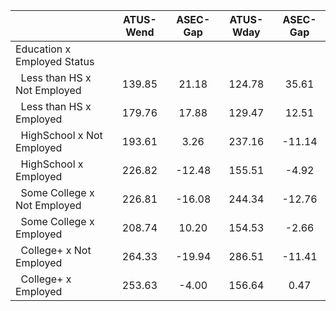 
|                      |    ATUS-Wend |     ASEC-Gap |    ATUS-Wday |     ASEC-Gap |
| -------------------- | :----------: | :----------: | :----------: | :----------: |
| Education x Employed Status |              |              |              |              |
| &nbsp;&nbsp;Less than HS x Not Employed |       139.85 |        21.18 |       124.78 |        35.61 |
| &nbsp;&nbsp;Less than HS x Employed |       179.76 |        17.88 |       129.47 |        12.51 |
| &nbsp;&nbsp;HighSchool x Not Employed |       193.61 |         3.26 |       237.16 |       -11.14 |
| &nbsp;&nbsp;HighSchool x Employed |       226.82 |       -12.48 |       155.51 |        -4.92 |
| &nbsp;&nbsp;Some College x Not Employed |       226.81 |       -16.08 |       244.34 |       -12.76 |
| &nbsp;&nbsp;Some College x Employed |       208.74 |        10.20 |       154.53 |        -2.66 |
| &nbsp;&nbsp;College+ x Not Employed |       264.33 |       -19.94 |       286.51 |       -11.41 |
| &nbsp;&nbsp;College+ x Employed |       253.63 |        -4.00 |       156.64 |         0.47 |

